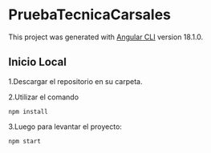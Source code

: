 # PruebaTecnicaCarsales

This project was generated with [Angular CLI](https://github.com/angular/angular-cli) version 18.1.0.

## Inicio Local

1.Descargar el repositorio en su carpeta.

2.Utilizar el comando

    npm install

3.Luego para levantar el proyecto:

    npm start
